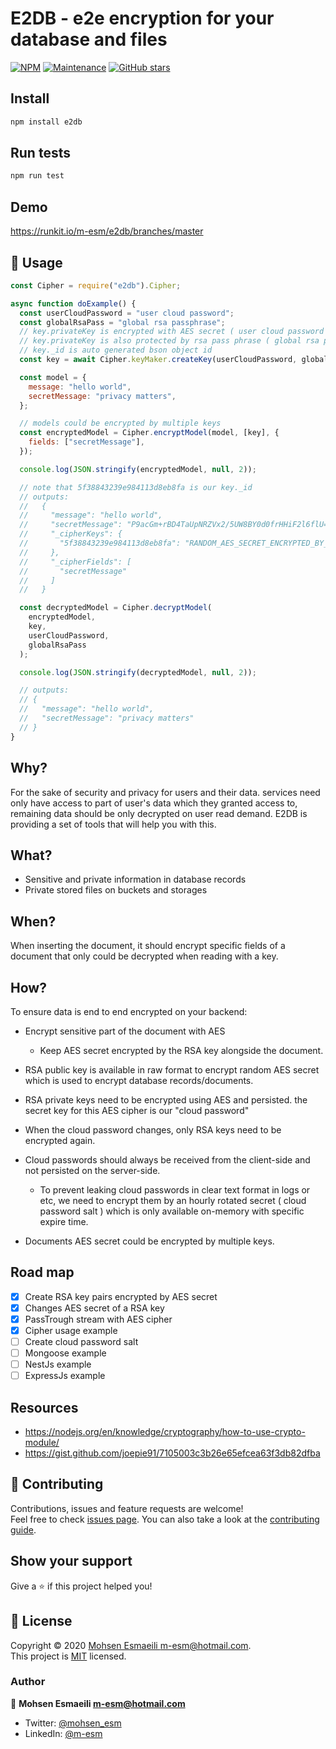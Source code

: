 # E2DB - e2e encryption for your database and files

[![NPM](https://img.shields.io/npm/v/e2db.svg)](https://www.npmjs.com/package/e2db)
[![Maintenance](https://img.shields.io/badge/Maintained%3F-yes-green.svg)](https://GitHub.com/m-esm/e2db/graphs/commit-activity)
[![GitHub stars](https://img.shields.io/github/stars/m-esm/e2db.svg?style=social&label=Star)](https://GitHub.com/m-esm/e2db/stargazers/)

## Install

```sh
npm install e2db
```

## Run tests

```sh
npm run test
```

## Demo

https://runkit.io/m-esm/e2db/branches/master

## 🚀 Usage

```js
const Cipher = require("e2db").Cipher;

async function doExample() {
  const userCloudPassword = "user cloud password";
  const globalRsaPass = "global rsa passphrase";
  // key.privateKey is encrypted with AES secret ( user cloud password )
  // key.privateKey is also protected by rsa pass phrase ( global rsa pass for your app )
  // key._id is auto generated bson object id
  const key = await Cipher.keyMaker.createKey(userCloudPassword, globalRsaPass);

  const model = {
    message: "hello world",
    secretMessage: "privacy matters",
  };

  // models could be encrypted by multiple keys
  const encryptedModel = Cipher.encryptModel(model, [key], {
    fields: ["secretMessage"],
  });

  console.log(JSON.stringify(encryptedModel, null, 2));

  // note that 5f38843239e984113d8eb8fa is our key._id
  // outputs:
  //   {
  //     "message": "hello world",
  //     "secretMessage": "P9acGm+rBD4TaUpNRZVx2/5UW8BY0d0frHHiF2l6flU=",
  //     "_cipherKeys": {
  //       "5f38843239e984113d8eb8fa": "RANDOM_AES_SECRET_ENCRYPTED_BY_RSA_KEY"
  //     },
  //     "_cipherFields": [
  //       "secretMessage"
  //     ]
  //   }

  const decryptedModel = Cipher.decryptModel(
    encryptedModel,
    key,
    userCloudPassword,
    globalRsaPass
  );

  console.log(JSON.stringify(decryptedModel, null, 2));

  // outputs:
  // {
  //   "message": "hello world",
  //   "secretMessage": "privacy matters"
  // }
}
```

## Why?

For the sake of security and privacy for users and their data. services need only have access to part of user's data which they granted access to, remaining data should be only decrypted on user read demand. E2DB is providing a set of tools that
will help you with this.

## What?

- Sensitive and private information in database records
- Private stored files on buckets and storages

## When?

When inserting the document, it should encrypt specific fields of a document that only could be decrypted when reading with a key.

## How?

To ensure data is end to end encrypted on your backend:

- Encrypt sensitive part of the document with AES

  - Keep AES secret encrypted by the RSA key alongside the document.

- RSA public key is available in raw format to encrypt random AES secret which is used to encrypt database records/documents.
- RSA private keys need to be encrypted using AES and persisted. the
  secret key for this AES cipher is our "cloud password"

- When the cloud password changes, only RSA keys need to be encrypted again.

- Cloud passwords should always be received from the client-side and not persisted on the server-side.

  - To prevent leaking cloud passwords in clear text format in logs or etc, we need to encrypt them by an hourly rotated secret ( cloud password salt ) which is only available on-memory with specific expire time.

- Documents AES secret could be encrypted by multiple keys.

## Road map

- [x] Create RSA key pairs encrypted by AES secret
- [x] Changes AES secret of a RSA key
- [x] PassTrough stream with AES cipher
- [x] Cipher usage example
- [ ] Create cloud password salt
- [ ] Mongoose example
- [ ] NestJs example
- [ ] ExpressJs example

## Resources

- https://nodejs.org/en/knowledge/cryptography/how-to-use-crypto-module/
- https://gist.github.com/joepie91/7105003c3b26e65efcea63f3db82dfba

## 🤝 Contributing

Contributions, issues and feature requests are welcome!<br />Feel free to check [issues page](https://github.com/m-esm/e2db/issues). You can also take a look at the [contributing guide](https://github.com/m-esm/e2db/blob/master/CONTRIBUTING.md).

## Show your support

Give a ⭐️ if this project helped you!

## 📝 License

Copyright © 2020 [Mohsen Esmaeili <m-esm@hotmail.com>](https://github.com/m-esm).<br />
This project is [MIT](https://github.com/m-esm/e2db/blob/master/LICENSE) licensed.

### Author

👤 **Mohsen Esmaeili <m-esm@hotmail.com>**

- Twitter: [@mohsen_esm](https://twitter.com/mohsen_esm)
- LinkedIn: [@m-esm](https://linkedin.com/in/m-esm)

